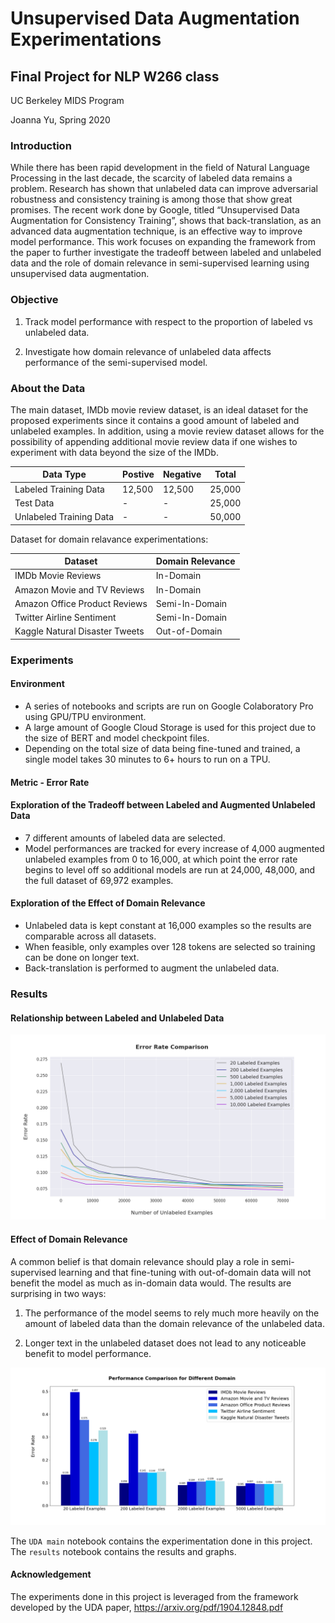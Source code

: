 # Unsupervised Data Augmentation Experimentations
## Final Project for NLP W266 class

UC Berkeley MIDS Program 

Joanna Yu, Spring 2020

### Introduction
While there has been rapid development in the field of Natural Language Processing in the last decade, the scarcity of labeled data remains a problem. Research has shown that unlabeled data can improve adversarial robustness and consistency training is among those that show great promises. The recent work done by Google, titled “Unsupervised Data Augmentation for Consistency Training”, shows that back-translation, as an advanced data augmentation technique, is an effective way to improve model performance. This work focuses on expanding the framework from the paper to further investigate the tradeoff between labeled and unlabeled data and the role of domain relevance in semi-supervised learning using unsupervised data augmentation.

### Objective 

1. Track model performance with respect to the proportion of labeled vs unlabeled data.

2. Investigate how domain relevance of unlabeled data affects performance of the semi-supervised model.

### About the Data

The main dataset, IMDb movie review dataset, is an ideal dataset for the proposed experiments since it contains a good amount of labeled and unlabeled examples. In addition, using a movie review dataset allows for the possibility of appending additional movie review data if one wishes to experiment with data beyond the size of the IMDb.


 **Data Type** | **Postive** | **Negative** | **Total**
 --- | --- | --- | --- 
Labeled Training Data | 12,500 | 12,500 | 25,000
Test Data | - | - | 25,000
Unlabeled Training Data | - | - | 50,000

Dataset for domain relavance experimentations:

**Dataset** | **Domain Relevance**
 --- | --- 
IMDb Movie Reviews | In-Domain
Amazon Movie and TV Reviews | In-Domain
Amazon Office Product Reviews | Semi-In-Domain
Twitter Airline Sentiment | Semi-In-Domain
Kaggle Natural Disaster Tweets | Out-of-Domain

### Experiments
#### Environment

* A series of notebooks and scripts are run on Google Colaboratory Pro using GPU/TPU environment. 
* A large amount of Google Cloud Storage is used for this project due to the size of BERT and model checkpoint files. 
* Depending on the total size of data being fine-tuned and trained, a single model takes 30 minutes to 6+ hours to run on a TPU.

#### Metric - Error Rate

#### Exploration of the Tradeoff between Labeled and Augmented Unlabeled Data

* 7 different amounts of labeled data are selected. 
* Model performances are tracked for every increase of 4,000 augmented unlabeled examples from 0 to 16,000, at which point the error rate begins to level off so additional models are run at 24,000, 48,000, and the full dataset of 69,972 examples.

#### Exploration of the Effect of Domain Relevance
* Unlabeled data is kept constant at 16,000 examples so the results are comparable across all datasets.
* When feasible, only examples over 128 tokens are selected so training can be done on longer text.
* Back-translation is performed to augment the unlabeled data.

### Results
#### Relationship between Labeled and Unlabeled Data
![UDA Comparison](/images/imdb_UDA_comparison.png)

#### Effect of Domain Relevance
A common belief is that domain relevance should play a role in semi-supervised learning and that fine-tuning with out-of-domain data will not benefit the model as much as in-domain data would. The results are surprising in two ways:

1. The performance of the model seems to rely much more heavily on the amount of labeled data than the domain relevance of the unlabeled data.

2. Longer text in the unlabeled dataset does not lead to any noticeable benefit to model performance.

![Domain Relevance](/images/domain_relevance_blue.png)


The `UDA main` notebook contains the experimentation done in this project. The `results` notebook contains the results and graphs.

#### Acknowledgement
The experiments done in this project is leveraged from the framework developed by the UDA paper, https://arxiv.org/pdf/1904.12848.pdf

